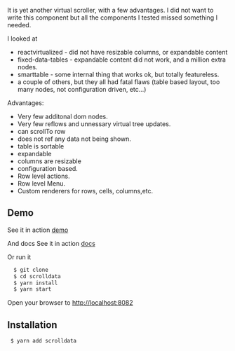It is yet another virtual scroller, with a few advantages. I did not want to
write this component but all the components I tested missed something I needed.

I looked at
 * reactvirtualized - did not have resizable columns, or expandable content
 * fixed-data-tables - expandable content did not work, and a million extra nodes.
 * smarttable - some internal thing that works ok, but totally featureless.
 * a couple of others, but they all had fatal flaws (table based layout, too many nodes, not configuration driven, etc...)


Advantages:
  * Very few additonal dom nodes.
  * Very few reflows and unnessary virtual tree updates.
  * can scrollTo row
  * does not ref any data not being shown.
  * table is sortable
  * expandable
  * columns are resizable
  * configuration based.
  * Row level actions.
  * Row level Menu.
  * Custom renderers for rows, cells, columns,etc.



## Demo
See it in action [demo](https://jspears.gihub.io/scrolldata/demo/index.html)

And docs
See it in action [docs](https://jspears.gihub.io/scrolldata/index.html)


Or run it 

```sh
  $ git clone
  $ cd scrolldata
  $ yarn install
  $ yarn start
```
Open your browser to [http://localhost:8082](http://localhost:8082)

## Installation
```sh
 $ yarn add scrolldata
```
